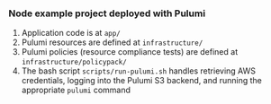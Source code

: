 ### Node example project deployed with Pulumi

1. Application code is at `app/`
2. Pulumi resources are defined at `infrastructure/`
3. Pulumi policies (resource compliance tests) are defined at `infrastructure/policypack/`
4. The bash script `scripts/run-pulumi.sh` handles retrieving AWS credentials, logging into the Pulumi S3 backend, and running the appropriate `pulumi` command
